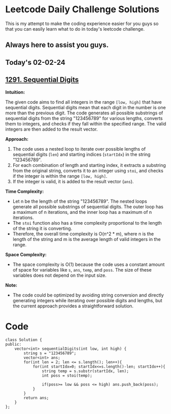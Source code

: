 
# Leetcode Daily Challenge Solutions

This is my attempt to make the coding experience easier for you guys so that you can easily learn what to do in today's leetcode challenge.


## Always here to assist you guys.

## Today's 02-02-24 
## [1291. Sequential Digits](https://leetcode.com/problems/sequential-digits/description/?envType=daily-question&envId=2024-02-02)


**Intuition:**

The given code aims to find all integers in the range `[low, high]` that have sequential digits. Sequential digits mean that each digit in the number is one more than the previous digit. The code generates all possible substrings of sequential digits from the string "123456789" for various lengths, converts them to integers, and checks if they fall within the specified range. The valid integers are then added to the result vector.

**Approach:**

1. The code uses a nested loop to iterate over possible lengths of sequential digits (`len`) and starting indices (`startIdx`) in the string "123456789".
2. For each combination of length and starting index, it extracts a substring from the original string, converts it to an integer using `stoi`, and checks if the integer is within the range `[low, high]`.
3. If the integer is valid, it is added to the result vector (`ans`).

**Time Complexity:**

- Let n be the length of the string "123456789". The nested loops generate all possible substrings of sequential digits. The outer loop has a maximum of n iterations, and the inner loop has a maximum of n iterations.
- The `stoi` function also has a time complexity proportional to the length of the string it is converting.
- Therefore, the overall time complexity is O(n^2 * m), where n is the length of the string and m is the average length of valid integers in the range.

**Space Complexity:**

- The space complexity is O(1) because the code uses a constant amount of space for variables like `s`, `ans`, `temp`, and `poss`. The size of these variables does not depend on the input size.

**Note:**

- The code could be optimized by avoiding string conversion and directly generating integers while iterating over possible digits and lengths, but the current approach provides a straightforward solution.



# Code
```
class Solution {
public:
    vector<int> sequentialDigits(int low, int high) {
        string s = "123456789";
        vector<int> ans;
        for(int len = 2; len <= s.length(); len++){
            for(int startIdx=0; startIdx<=s.length()-len; startIdx++){
                string temp = s.substr(startIdx, len);
                int poss = stoi(temp);

                if(poss>= low && poss <= high) ans.push_back(poss);
            }
        }
        return ans;
    }
};

```